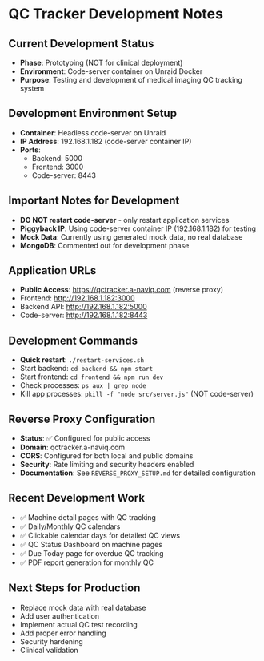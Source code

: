 # QC Tracker Development Notes

## Current Development Status
- **Phase**: Prototyping (NOT for clinical deployment)
- **Environment**: Code-server container on Unraid Docker
- **Purpose**: Testing and development of medical imaging QC tracking system

## Development Environment Setup
- **Container**: Headless code-server on Unraid
- **IP Address**: 192.168.1.182 (code-server container IP)
- **Ports**: 
  - Backend: 5000
  - Frontend: 3000
  - Code-server: 8443

## Important Notes for Development
- **DO NOT restart code-server** - only restart application services
- **Piggyback IP**: Using code-server container IP (192.168.1.182) for testing
- **Mock Data**: Currently using generated mock data, no real database
- **MongoDB**: Commented out for development phase

## Application URLs
- **Public Access**: https://qctracker.a-naviq.com (reverse proxy)
- Frontend: http://192.168.1.182:3000
- Backend API: http://192.168.1.182:5000
- Code-server: http://192.168.1.182:8443

## Development Commands
- **Quick restart**: `./restart-services.sh`
- Start backend: `cd backend && npm start`
- Start frontend: `cd frontend && npm run dev`
- Check processes: `ps aux | grep node`
- Kill app processes: `pkill -f "node src/server.js"` (NOT code-server)

## Reverse Proxy Configuration
- **Status**: ✅ Configured for public access
- **Domain**: qctracker.a-naviq.com
- **CORS**: Configured for both local and public domains
- **Security**: Rate limiting and security headers enabled
- **Documentation**: See `REVERSE_PROXY_SETUP.md` for detailed configuration

## Recent Development Work
- ✅ Machine detail pages with QC tracking
- ✅ Daily/Monthly QC calendars
- ✅ Clickable calendar days for detailed QC views
- ✅ QC Status Dashboard on machine pages
- ✅ Due Today page for overdue QC tracking
- ✅ PDF report generation for monthly QC

## Next Steps for Production
- Replace mock data with real database
- Add user authentication
- Implement actual QC test recording
- Add proper error handling
- Security hardening
- Clinical validation